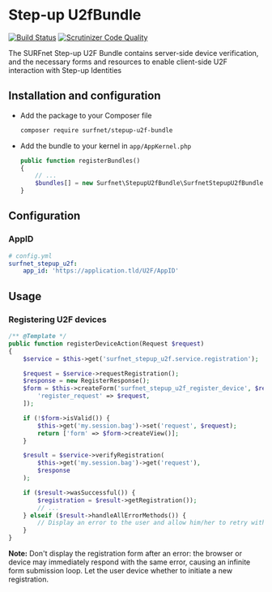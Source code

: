 # Step-up U2fBundle
[![Build Status](https://travis-ci.org/SURFnet/Stepup-u2f-bundle.svg)](https://travis-ci.org/SURFnet/Stepup-u2f-bundle) [![Scrutinizer Code Quality](https://scrutinizer-ci.com/g/SURFnet/Stepup-u2f-bundle/badges/quality-score.png?b=develop)](https://scrutinizer-ci.com/g/SURFnet/Stepup-u2f-bundle/?branch=develop)

The SURFnet Step-up U2F Bundle contains server-side device verification, and the necessary forms and resources to enable client-side U2F interaction with Step-up Identities

## Installation and configuration

 * Add the package to your Composer file
    ```sh
    composer require surfnet/stepup-u2f-bundle
    ```

 * Add the bundle to your kernel in `app/AppKernel.php`
    ```php
    public function registerBundles()
    {
        // ...
        $bundles[] = new Surfnet\StepupU2fBundle\SurfnetStepupU2fBundle();
    }
    ```

## Configuration

### AppID

```yaml
# config.yml
surfnet_stepup_u2f:
    app_id: 'https://application.tld/U2F/AppID'
```

## Usage

### Registering U2F devices

```php
/** @Template */
public function registerDeviceAction(Request $request)
{
    $service = $this->get('surfnet_stepup_u2f.service.registration');

    $request = $service->requestRegistration();
    $response = new RegisterResponse();
    $form = $this->createForm('surfnet_stepup_u2f_register_device', $response, [
        'register_request' => $request,
    ]);

    if (!$form->isValid()) {
        $this->get('my.session.bag')->set('request', $request);
        return ['form' => $form->createView()];
    }

    $result = $service->verifyRegistration(
        $this->get('my.session.bag')->get('request'),
        $response
    );

    if ($result->wasSuccessful()) {
        $registration = $result->getRegistration());
        // ...
    } elseif ($result->handleAllErrorMethods()) {
        // Display an error to the user and allow him/her to retry with a new request
    }
}
```

**Note:** Don't display the registration form after an error: the browser or device may immediately respond with the
same error, causing an infinite form submission loop. Let the user device whether to initiate a new registration.
